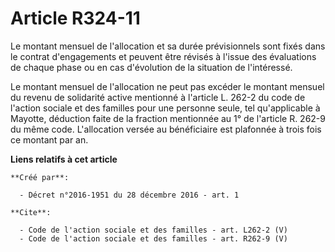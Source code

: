# Article R324-11

Le montant mensuel de l'allocation et sa durée prévisionnels sont fixés dans le contrat d'engagements et peuvent être révisés
à l'issue des évaluations de chaque phase ou en cas d'évolution de la situation de l'intéressé. 

Le montant mensuel de l'allocation ne peut pas excéder le montant mensuel du revenu de solidarité active mentionné à
l'article L. 262-2 du code de l'action sociale et des familles pour une personne seule, tel qu'applicable à Mayotte,
déduction faite de la fraction mentionnée au 1° de l'article R. 262-9 du même code. L'allocation versée au bénéficiaire est
plafonnée à trois fois ce montant par an.

**Liens relatifs à cet article**

	**Créé par**:

	  - Décret n°2016-1951 du 28 décembre 2016 - art. 1

	**Cite**:

	  - Code de l'action sociale et des familles - art. L262-2 (V)
	  - Code de l'action sociale et des familles - art. R262-9 (V)
